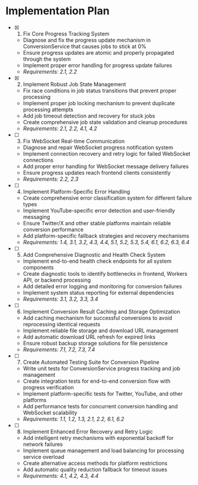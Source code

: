 # Implementation Plan

- [x] 1. Fix Core Progress Tracking System
  - Diagnose and fix the progress update mechanism in ConversionService that causes jobs to stick at 0%
  - Ensure progress updates are atomic and properly propagated through the system
  - Implement proper error handling for progress update failures
  - _Requirements: 2.1, 2.2_

- [x] 2. Implement Robust Job State Management
  - Fix race conditions in job status transitions that prevent proper processing
  - Implement proper job locking mechanism to prevent duplicate processing attempts
  - Add job timeout detection and recovery for stuck jobs
  - Create comprehensive job state validation and cleanup procedures
  - _Requirements: 2.1, 2.2, 4.1, 4.2_

- [ ] 3. Fix WebSocket Real-time Communication
  - Diagnose and repair WebSocket progress notification system
  - Implement connection recovery and retry logic for failed WebSocket connections
  - Add proper error handling for WebSocket message delivery failures
  - Ensure progress updates reach frontend clients consistently
  - _Requirements: 2.2, 2.3_

- [ ] 4. Implement Platform-Specific Error Handling
  - Create comprehensive error classification system for different failure types
  - Implement YouTube-specific error detection and user-friendly messaging
  - Ensure Twitter/X and other stable platforms maintain reliable conversion performance
  - Add platform-specific fallback strategies and recovery mechanisms
  - _Requirements: 1.4, 3.1, 3.2, 4.3, 4.4, 5.1, 5.2, 5.3, 5.4, 6.1, 6.2, 6.3, 6.4_

- [ ] 5. Add Comprehensive Diagnostic and Health Check System
  - Implement end-to-end health check endpoints for all system components
  - Create diagnostic tools to identify bottlenecks in frontend, Workers API, or backend processing
  - Add detailed error logging and monitoring for conversion failures
  - Implement system status reporting for external dependencies
  - _Requirements: 3.1, 3.2, 3.3, 3.4_

- [ ] 6. Implement Conversion Result Caching and Storage Optimization
  - Add caching mechanism for successful conversions to avoid reprocessing identical requests
  - Implement reliable file storage and download URL management
  - Add automatic download URL refresh for expired links
  - Ensure robust backup storage solutions for file persistence
  - _Requirements: 7.1, 7.2, 7.3, 7.4_

- [ ] 7. Create Automated Testing Suite for Conversion Pipeline
  - Write unit tests for ConversionService progress tracking and job management
  - Create integration tests for end-to-end conversion flow with progress verification
  - Implement platform-specific tests for Twitter, YouTube, and other platforms
  - Add performance tests for concurrent conversion handling and WebSocket scalability
  - _Requirements: 1.1, 1.2, 1.3, 2.1, 2.2, 6.1, 6.2_

- [ ] 8. Implement Enhanced Error Recovery and Retry Logic
  - Add intelligent retry mechanisms with exponential backoff for network failures
  - Implement queue management and load balancing for processing service overload
  - Create alternative access methods for platform restrictions
  - Add automatic quality reduction fallback for timeout issues
  - _Requirements: 4.1, 4.2, 4.3, 4.4_

